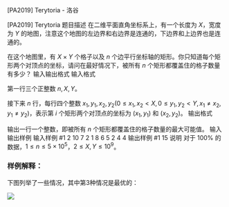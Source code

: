 



[PA2019] Terytoria - 洛谷














[PA2019] Terytoria
题目描述
在二维平面直角坐标系上，有一个长度为 $X$，宽度为 $Y$ 的地图，注意这个地图的左边界和右边界是连通的，下边界和上边界也是连通的。

在这个地图里，有 $X\times Y$ 个格子以及 $n$ 个边平行坐标轴的矩形。你只知道每个矩形两个对顶点的坐标，请问在最好情况下，被所有 $n$ 个矩形都覆盖住的格子数量有多少？
输入输出格式
输入格式

第一行三个正整数 $n,X,Y$。

接下来 $n$ 行，每行四个整数 $x_1,y_1,x_2,y_2(0\le x_1,x_2<X,0\le y_1,y_2<Y,x_1\ne x_2,y_1\ne y_2)$，表示第 $i$ 个矩形两个对顶点的坐标为 $(x_1,y_1)$ 和 $(x_2,y_2)$。
输出格式

输出一行一个整数，即被所有 $n$ 个矩形都覆盖住的格子数量的最大可能值。
输入输出样例
输入样例 #1
2 10 7
2 1 8 6
5 2 4 4
输出样例 #1
15
说明
对于 $100\%$ 的数据，$1\le n\le 5\times 10^5$，$2\le X,Y\le 10^9$。


### 样例解释：

下图列举了一些情况，其中第3种情况是最优的：

![](https://cdn.luogu.com.cn/upload/image_hosting/9vwqe130.png)






